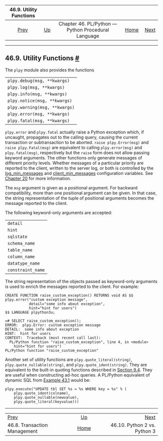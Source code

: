 <!--?xml version="1.0" encoding="UTF-8" standalone="no"?-->

|                       46.9. Utility Functions                      |                                                                          |                                                    |                                                       |                                                                |
| :----------------------------------------------------------------: | :----------------------------------------------------------------------- | :------------------------------------------------: | ----------------------------------------------------: | -------------------------------------------------------------: |
| [Prev](plpython-transactions.html "46.8. Transaction Management")  | [Up](plpython.html "Chapter 46. PL/Python — Python Procedural Language") | Chapter 46. PL/Python — Python Procedural Language | [Home](index.html "PostgreSQL 17devel Documentation") |  [Next](plpython-python23.html "46.10. Python 2 vs. Python 3") |

***

## 46.9. Utility Functions [#](#PLPYTHON-UTIL)

The `plpy` module also provides the functions

|                               |
| ----------------------------- |
| `plpy.debug(msg, **kwargs)`   |
| `plpy.log(msg, **kwargs)`     |
| `plpy.info(msg, **kwargs)`    |
| `plpy.notice(msg, **kwargs)`  |
| `plpy.warning(msg, **kwargs)` |
| `plpy.error(msg, **kwargs)`   |
| `plpy.fatal(msg, **kwargs)`   |

`plpy.error` and `plpy.fatal` actually raise a Python exception which, if uncaught, propagates out to the calling query, causing the current transaction or subtransaction to be aborted. `raise plpy.Error(msg)` and `raise plpy.Fatal(msg)` are equivalent to calling `plpy.error(msg)` and `plpy.fatal(msg)`, respectively but the `raise` form does not allow passing keyword arguments. The other functions only generate messages of different priority levels. Whether messages of a particular priority are reported to the client, written to the server log, or both is controlled by the [log\_min\_messages](runtime-config-logging.html#GUC-LOG-MIN-MESSAGES) and [client\_min\_messages](runtime-config-client.html#GUC-CLIENT-MIN-MESSAGES) configuration variables. See [Chapter 20](runtime-config.html "Chapter 20. Server Configuration") for more information.

The *`msg`* argument is given as a positional argument. For backward compatibility, more than one positional argument can be given. In that case, the string representation of the tuple of positional arguments becomes the message reported to the client.

The following keyword-only arguments are accepted:

|                   |
| ----------------- |
| `detail`          |
| `hint`            |
| `sqlstate`        |
| `schema_name`     |
| `table_name`      |
| `column_name`     |
| `datatype_name`   |
| `constraint_name` |

The string representation of the objects passed as keyword-only arguments is used to enrich the messages reported to the client. For example:

    CREATE FUNCTION raise_custom_exception() RETURNS void AS $$
    plpy.error("custom exception message",
               detail="some info about exception",
               hint="hint for users")
    $$ LANGUAGE plpython3u;

    =# SELECT raise_custom_exception();
    ERROR:  plpy.Error: custom exception message
    DETAIL:  some info about exception
    HINT:  hint for users
    CONTEXT:  Traceback (most recent call last):
      PL/Python function "raise_custom_exception", line 4, in <module>
        hint="hint for users")
    PL/Python function "raise_custom_exception"

Another set of utility functions are `plpy.quote_literal(string)`, `plpy.quote_nullable(string)`, and `plpy.quote_ident(string)`. They are equivalent to the built-in quoting functions described in [Section 9.4](functions-string.html "9.4. String Functions and Operators"). They are useful when constructing ad-hoc queries. A PL/Python equivalent of dynamic SQL from [Example 43.1](plpgsql-statements.html#PLPGSQL-QUOTE-LITERAL-EXAMPLE "Example 43.1. Quoting Values in Dynamic Queries") would be:

    plpy.execute("UPDATE tbl SET %s = %s WHERE key = %s" % (
        plpy.quote_ident(colname),
        plpy.quote_nullable(newvalue),
        plpy.quote_literal(keyvalue)))

***

|                                                                    |                                                                          |                                                                |
| :----------------------------------------------------------------- | :----------------------------------------------------------------------: | -------------------------------------------------------------: |
| [Prev](plpython-transactions.html "46.8. Transaction Management")  | [Up](plpython.html "Chapter 46. PL/Python — Python Procedural Language") |  [Next](plpython-python23.html "46.10. Python 2 vs. Python 3") |
| 46.8. Transaction Management                                       |           [Home](index.html "PostgreSQL 17devel Documentation")          |                                   46.10. Python 2 vs. Python 3 |
